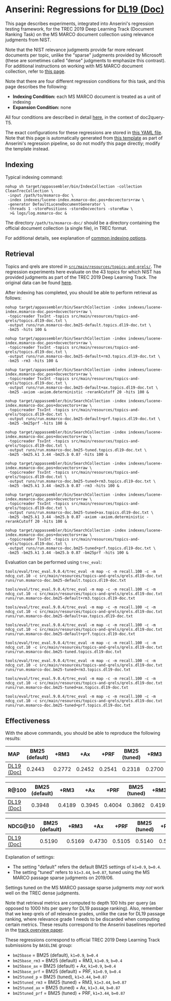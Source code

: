 # Anserini: Regressions for [DL19 (Doc)](https://trec.nist.gov/data/deep2019.html)

This page describes experiments, integrated into Anserini's regression testing framework, for the TREC 2019 Deep Learning Track (Document Ranking Task) on the MS MARCO document collection using relevance judgments from NIST.

Note that the NIST relevance judgments provide far more relevant documents per topic, unlike the "sparse" judgments provided by Microsoft (these are sometimes called "dense" judgments to emphasize this contrast).
For additional instructions on working with MS MARCO document collection, refer to [this page](experiments-msmarco-doc.md).

Note that there are four different regression conditions for this task, and this page describes the following:

+ **Indexing Condition:** each MS MARCO document is treated as a unit of indexing
+ **Expansion Condition:** none

All four conditions are described in detail [here](https://github.com/castorini/docTTTTTquery#reproducing-ms-marco-document-ranking-results-with-anserini), in the context of doc2query-T5.

The exact configurations for these regressions are stored in [this YAML file](../src/main/resources/regression/dl19-doc.yaml).
Note that this page is automatically generated from [this template](../src/main/resources/docgen/templates/dl19-doc.template) as part of Anserini's regression pipeline, so do not modify this page directly; modify the template instead.

## Indexing

Typical indexing command:

```
nohup sh target/appassembler/bin/IndexCollection -collection CleanTrecCollection \
 -input /path/to/msmarco-doc \
 -index indexes/lucene-index.msmarco-doc.pos+docvectors+raw \
 -generator DefaultLuceneDocumentGenerator \
 -threads 1 -storePositions -storeDocvectors -storeRaw \
  >& logs/log.msmarco-doc &
```

The directory `/path/to/msmarco-doc/` should be a directory containing the official document collection (a single file), in TREC format.

For additional details, see explanation of [common indexing options](common-indexing-options.md).

## Retrieval

Topics and qrels are stored in [`src/main/resources/topics-and-qrels/`](../src/main/resources/topics-and-qrels/).
The regression experiments here evaluate on the 43 topics for which NIST has provided judgments as part of the TREC 2019 Deep Learning Track.
The original data can be found [here](https://trec.nist.gov/data/deep2019.html).

After indexing has completed, you should be able to perform retrieval as follows:

```
nohup target/appassembler/bin/SearchCollection -index indexes/lucene-index.msmarco-doc.pos+docvectors+raw \
 -topicreader TsvInt -topics src/main/resources/topics-and-qrels/topics.dl19-doc.txt \
 -output runs/run.msmarco-doc.bm25-default.topics.dl19-doc.txt \
 -bm25 -hits 100 &

nohup target/appassembler/bin/SearchCollection -index indexes/lucene-index.msmarco-doc.pos+docvectors+raw \
 -topicreader TsvInt -topics src/main/resources/topics-and-qrels/topics.dl19-doc.txt \
 -output runs/run.msmarco-doc.bm25-default+rm3.topics.dl19-doc.txt \
 -bm25 -rm3 -hits 100 &

nohup target/appassembler/bin/SearchCollection -index indexes/lucene-index.msmarco-doc.pos+docvectors+raw \
 -topicreader TsvInt -topics src/main/resources/topics-and-qrels/topics.dl19-doc.txt \
 -output runs/run.msmarco-doc.bm25-default+ax.topics.dl19-doc.txt \
 -bm25 -axiom -axiom.deterministic -rerankCutoff 20 -hits 100 &

nohup target/appassembler/bin/SearchCollection -index indexes/lucene-index.msmarco-doc.pos+docvectors+raw \
 -topicreader TsvInt -topics src/main/resources/topics-and-qrels/topics.dl19-doc.txt \
 -output runs/run.msmarco-doc.bm25-default+prf.topics.dl19-doc.txt \
 -bm25 -bm25prf -hits 100 &

nohup target/appassembler/bin/SearchCollection -index indexes/lucene-index.msmarco-doc.pos+docvectors+raw \
 -topicreader TsvInt -topics src/main/resources/topics-and-qrels/topics.dl19-doc.txt \
 -output runs/run.msmarco-doc.bm25-tuned.topics.dl19-doc.txt \
 -bm25 -bm25.k1 3.44 -bm25.b 0.87 -hits 100 &

nohup target/appassembler/bin/SearchCollection -index indexes/lucene-index.msmarco-doc.pos+docvectors+raw \
 -topicreader TsvInt -topics src/main/resources/topics-and-qrels/topics.dl19-doc.txt \
 -output runs/run.msmarco-doc.bm25-tuned+rm3.topics.dl19-doc.txt \
 -bm25 -bm25.k1 3.44 -bm25.b 0.87 -rm3 -hits 100 &

nohup target/appassembler/bin/SearchCollection -index indexes/lucene-index.msmarco-doc.pos+docvectors+raw \
 -topicreader TsvInt -topics src/main/resources/topics-and-qrels/topics.dl19-doc.txt \
 -output runs/run.msmarco-doc.bm25-tuned+ax.topics.dl19-doc.txt \
 -bm25 -bm25.k1 3.44 -bm25.b 0.87 -axiom -axiom.deterministic -rerankCutoff 20 -hits 100 &

nohup target/appassembler/bin/SearchCollection -index indexes/lucene-index.msmarco-doc.pos+docvectors+raw \
 -topicreader TsvInt -topics src/main/resources/topics-and-qrels/topics.dl19-doc.txt \
 -output runs/run.msmarco-doc.bm25-tuned+prf.topics.dl19-doc.txt \
 -bm25 -bm25.k1 3.44 -bm25.b 0.87 -bm25prf -hits 100 &
```

Evaluation can be performed using `trec_eval`:

```
tools/eval/trec_eval.9.0.4/trec_eval -m map -c -m recall.100 -c -m ndcg_cut.10 -c src/main/resources/topics-and-qrels/qrels.dl19-doc.txt runs/run.msmarco-doc.bm25-default.topics.dl19-doc.txt

tools/eval/trec_eval.9.0.4/trec_eval -m map -c -m recall.100 -c -m ndcg_cut.10 -c src/main/resources/topics-and-qrels/qrels.dl19-doc.txt runs/run.msmarco-doc.bm25-default+rm3.topics.dl19-doc.txt

tools/eval/trec_eval.9.0.4/trec_eval -m map -c -m recall.100 -c -m ndcg_cut.10 -c src/main/resources/topics-and-qrels/qrels.dl19-doc.txt runs/run.msmarco-doc.bm25-default+ax.topics.dl19-doc.txt

tools/eval/trec_eval.9.0.4/trec_eval -m map -c -m recall.100 -c -m ndcg_cut.10 -c src/main/resources/topics-and-qrels/qrels.dl19-doc.txt runs/run.msmarco-doc.bm25-default+prf.topics.dl19-doc.txt

tools/eval/trec_eval.9.0.4/trec_eval -m map -c -m recall.100 -c -m ndcg_cut.10 -c src/main/resources/topics-and-qrels/qrels.dl19-doc.txt runs/run.msmarco-doc.bm25-tuned.topics.dl19-doc.txt

tools/eval/trec_eval.9.0.4/trec_eval -m map -c -m recall.100 -c -m ndcg_cut.10 -c src/main/resources/topics-and-qrels/qrels.dl19-doc.txt runs/run.msmarco-doc.bm25-tuned+rm3.topics.dl19-doc.txt

tools/eval/trec_eval.9.0.4/trec_eval -m map -c -m recall.100 -c -m ndcg_cut.10 -c src/main/resources/topics-and-qrels/qrels.dl19-doc.txt runs/run.msmarco-doc.bm25-tuned+ax.topics.dl19-doc.txt

tools/eval/trec_eval.9.0.4/trec_eval -m map -c -m recall.100 -c -m ndcg_cut.10 -c src/main/resources/topics-and-qrels/qrels.dl19-doc.txt runs/run.msmarco-doc.bm25-tuned+prf.topics.dl19-doc.txt
```

## Effectiveness

With the above commands, you should be able to reproduce the following results:

MAP                                     | BM25 (default)| +RM3      | +Ax       | +PRF      | BM25 (tuned)| +RM3      | +Ax       | +PRF      |
:---------------------------------------|-----------|-----------|-----------|-----------|-----------|-----------|-----------|-----------|
[DL19 (Doc)](https://trec.nist.gov/data/deep2019.html)| 0.2443    | 0.2772    | 0.2452    | 0.2541    | 0.2318    | 0.2700    | 0.2816    | 0.2758    |


R@100                                   | BM25 (default)| +RM3      | +Ax       | +PRF      | BM25 (tuned)| +RM3      | +Ax       | +PRF      |
:---------------------------------------|-----------|-----------|-----------|-----------|-----------|-----------|-----------|-----------|
[DL19 (Doc)](https://trec.nist.gov/data/deep2019.html)| 0.3948    | 0.4189    | 0.3945    | 0.4004    | 0.3862    | 0.4193    | 0.4399    | 0.4287    |


NDCG@10                                 | BM25 (default)| +RM3      | +Ax       | +PRF      | BM25 (tuned)| +RM3      | +Ax       | +PRF      |
:---------------------------------------|-----------|-----------|-----------|-----------|-----------|-----------|-----------|-----------|
[DL19 (Doc)](https://trec.nist.gov/data/deep2019.html)| 0.5190    | 0.5169    | 0.4730    | 0.5105    | 0.5140    | 0.5485    | 0.5245    | 0.5280    |

Explanation of settings:

+ The setting "default" refers the default BM25 settings of `k1=0.9`, `b=0.4`.
+ The setting "tuned" refers to `k1=3.44`, `b=0.87`, tuned using the MS MARCO passage sparse judgments on 2019/06.

Settings tuned on the MS MARCO passage sparse judgments _may not_ work well on the TREC dense judgments.

Note that retrieval metrics are computed to depth 100 hits per query (as opposed to 1000 hits per query for DL19 passage ranking).
Also, remember that we keep qrels of _all_ relevance grades, unlike the case for DL19 passage ranking, where relevance grade 1 needs to be discarded when computing certain metrics.
These results correspond to the Anserini baselines reported in the [track overview paper](https://arxiv.org/abs/2003.07820).

These regressions correspond to official TREC 2019 Deep Learning Track submissions by `BASELINE` group:

+ `bm25base` = BM25 (default), `k1=0.9`, `b=0.4`
+ `bm25base_rm3` = BM25 (default) + RM3, `k1=0.9`, `b=0.4`
+ `bm25base_ax` = BM25 (default) + Ax, `k1=0.9`, `b=0.4`
+ `bm25base_prf` = BM25 (default) + PRF, `k1=0.9`, `b=0.4`
+ `bm25tuned_p` = BM25 (tuned), `k1=3.44`, `b=0.87`
+ `bm25tuned_rm3` = BM25 (tuned) + RM3, `k1=3.44`, `b=0.87`
+ `bm25tuned_ax` = BM25 (tuned) + Ax, `k1=3.44`, `b=0.87`
+ `bm25tuned_prf` = BM25 (tuned) + PRF, `k1=3.44`, `b=0.87`
